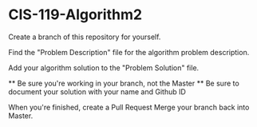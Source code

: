 # CIS-119-Algorithm2

Create a branch of this repository for yourself.

Find the "Problem Description" file for the algorithm problem description.

Add your algorithm solution to the "Problem Solution" file. 

** Be sure you're working in your branch, not the Master
** Be sure to document your solution with your name and Github ID

When you're finished, create a Pull Request
Merge your branch back into Master.
